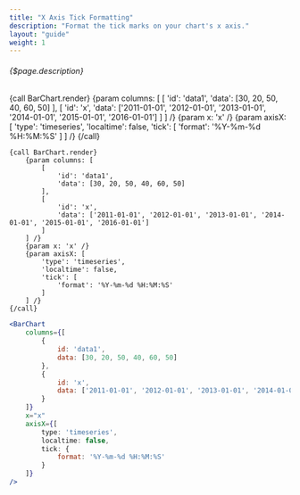 ```yaml
---
title: "X Axis Tick Formatting"
description: "Format the tick marks on your chart's x axis."
layout: "guide"
weight: 1
---
```


###### {$page.description}

<article id="1">

{call BarChart.render}
	{param columns: [
		[
			'id': 'data1',
			'data': [30, 20, 50, 40, 60, 50]
		],
		[
			'id': 'x',
			'data': ['2011-01-01', '2012-01-01', '2013-01-01', '2014-01-01', '2015-01-01', '2016-01-01']
		]
	] /}
	{param x: 'x' /}
	{param axisX: [
		'type': 'timeseries',
		'localtime': false,
		'tick': [
			'format': '%Y-%m-%d %H:%M:%S'
		]
	] /}
{/call}

```soy
{call BarChart.render}
	{param columns: [
		[
			'id': 'data1',
			'data': [30, 20, 50, 40, 60, 50]
		],
		[
			'id': 'x',
			'data': ['2011-01-01', '2012-01-01', '2013-01-01', '2014-01-01', '2015-01-01', '2016-01-01']
		]
	] /}
	{param x: 'x' /}
	{param axisX: [
		'type': 'timeseries',
		'localtime': false,
		'tick': [
			'format': '%Y-%m-%d %H:%M:%S'
		]
	] /}
{/call}
```

```jsx
<BarChart
	columns={[
		{
			id: 'data1',
			data: [30, 20, 50, 40, 60, 50]
		},
		{
			id: 'x',
			data: ['2011-01-01', '2012-01-01', '2013-01-01', '2014-01-01', '2015-01-01', '2016-01-01']
		}
	]}
	x="x"
	axisX={[
		type: 'timeseries',
		localtime: false,
		tick: {
			format: '%Y-%m-%d %H:%M:%S'
		}
	]}
/>
```
</article>


